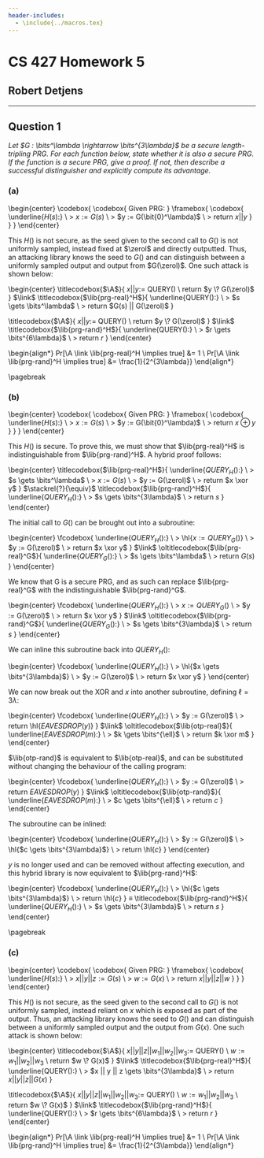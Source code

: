 ```yaml
---
header-includes:
  - \include{../macros.tex}
---
```


# CS 427 Homework 5

## Robert Detjens

---

## Question 1

*Let $G : \bits^\lambda \rightarrow \bits^{3\lambda}$ be a secure
length-tripling PRG. For each function below, state whether it is also a secure
PRG. If the function is a secure PRG, give a proof. If not, then describe a
successful distinguisher and explicitly compute its advantage.*

### (a)

\begin{center}
\codebox{
  \codebox{
    Given PRG:
  }
  \framebox{
    \codebox{
      \underline{$H(s)$:} \\
      \> $x := G(s)$ \\
      \> $y := G(\bit{0}^\lambda)$ \\
      \> return $x||y$
    }
  }
}
\end{center}

This $H()$ is not secure, as the seed given to the second call to $G()$ is not
uniformly sampled, instead fixed at $\zerol$ and directly outputted. Thus, an
attacking library knows the seed to $G()$ and can distinguish between a uniformly
sampled output and output from $G(\zerol)$. One such attack is shown below:


\begin{center}
\titlecodebox{$\A$}{
  $x || y :=$ QUERY() \\
  return $y \? G(\zerol)$
}
$\link$
\titlecodebox{$\lib{prg-real}^H$}{
  \underline{QUERY():} \\
  \> $s \gets \bits^\lambda$ \\
  \> return $G(s) || G(\zerol)$
}

\titlecodebox{$\A$}{
  $x || y :=$ QUERY() \\
  return $y \? G(\zerol)$
}
$\link$
\titlecodebox{$\lib{prg-rand}^H$}{
  \underline{QUERY():} \\
  \> $r \gets \bits^{6\lambda}$ \\
  \> return $r$
}
\end{center}

\begin{align*}
Pr[\A \link \lib{prg-real}^H \implies true] &= 1 \\
Pr[\A \link \lib{prg-rand}^H \implies true] &= \frac{1}{2^{3\lambda}}
\end{align*}

\pagebreak

### (b)

\begin{center}
\codebox{
    \codebox{
        Given PRG:
    }
    \framebox{
        \codebox{
            \underline{$H(s)$:} \\
            \> $x := G(s)$ \\
            \> $y := G(\bit{0}^\lambda)$ \\
            \> return $x \oplus y$
        }
    }
}
\end{center}

This $H()$ is secure. To prove this, we must show that $\lib{prg-real}^H$ is indistinguishable from $\lib{prg-rand}^H$. A hybrid proof follows:

\begin{center}
\titlecodebox{$\lib{prg-real}^H$}{
  \underline{$QUERY_H():$} \\
  \> $s \gets \bits^\lambda$ \\
  \> $x := G(s)$ \\
  \> $y := G(\zerol)$ \\
  \> return $x \xor y$
}
$\stackrel{?}{\equiv}$
\titlecodebox{$\lib{prg-rand}^H$}{
  \underline{$QUERY_H():$} \\
  \> $s \gets \bits^{3\lambda}$ \\
  \> return $s$
}
\end{center}

The initial call to $G()$ can be brought out into a subroutine:

\begin{center}
\fcodebox{
  \underline{$QUERY_H():$} \\
  \> \hl{$x := QUERY_G()$} \\
  \> $y := G(\zerol)$ \\
  \> return $x \xor y$
}
$\link$
\oltitlecodebox{$\lib{prg-real}^G$}{
  \underline{$QUERY_G():$} \\
  \> $s \gets \bits^\lambda$ \\
  \> return $G(s)$
}
\end{center}

We know that G is a secure PRG, and as such can replace $\lib{prg-real}^G$ with
the indistinguishable $\lib{prg-rand}^G$.

\begin{center}
\fcodebox{
  \underline{$QUERY_H():$} \\
  \> $x := QUERY_G()$ \\
  \> $y := G(\zerol)$ \\
  \> return $x \xor y$
}
$\link$
\oltitlecodebox{$\lib{prg-rand}^G$}{
  \underline{$QUERY_G():$} \\
  \> $s \gets \bits^{3\lambda}$ \\
  \> return $s$
}
\end{center}

We can inline this subroutine back into $QUERY_H()$:

\begin{center}
\fcodebox{
  \underline{$QUERY_H():$} \\
  \> \hl{$x \gets \bits^{3\lambda}$} \\
  \> $y := G(\zerol)$ \\
  \> return $x \xor y$
}
\end{center}

We can now break out the XOR and $x$ into another subroutine, defining $\ell = 3\lambda$:

\begin{center}
\fcodebox{
  \underline{$QUERY_H():$} \\
  \> $y := G(\zerol)$ \\
  \> return \hl{$EAVESDROP(y)$}
}
$\link$
\oltitlecodebox{$\lib{otp-real}$}{
  \underline{$EAVESDROP(m):$} \\
  \> $k \gets \bits^{\ell}$ \\
  \> return $k \xor m$
}
\end{center}

$\lib{otp-rand}$ is equivalent to $\lib{otp-real}$, and can be substituted without changing the behaviour of the calling program:

\begin{center}
\fcodebox{
  \underline{$QUERY_H():$} \\
  \> $y := G(\zerol)$ \\
  \> return $EAVESDROP(y)$
}
$\link$
\oltitlecodebox{$\lib{otp-rand}$}{
  \underline{$EAVESDROP(m):$} \\
  \> $c \gets \bits^{\ell}$ \\
  \> return $c$
}
\end{center}

The subroutine can be inlined:

\begin{center}
\fcodebox{
  \underline{$QUERY_H():$} \\
  \> $y := G(\zerol)$ \\
  \> \hl{$c \gets \bits^{3\lambda}$} \\
  \> return \hl{$c$}
}
\end{center}

$y$ is no longer used and can be removed without affecting execution, and this
hybrid library is now equivalent to $\lib{prg-rand}^H$:


\begin{center}
\fcodebox{
  \underline{$QUERY_H():$} \\
  \> \hl{$c \gets \bits^{3\lambda}$} \\
  \> return \hl{$c$}
}
$\equiv$
\titlecodebox{$\lib{prg-rand}^H$}{
  \underline{$QUERY_H():$} \\
  \> $s \gets \bits^{3\lambda}$ \\
  \> return $s$
}
\end{center}

\pagebreak

### (c)

\begin{center}
\codebox{
    \codebox{
        Given PRG:
    }
    \framebox{
        \codebox{
            \underline{$H(s)$:} \\
            \> $x||y||z := G(s)$ \\
            \> $w := G(x)$ \\
            \> return $x||y||z||w$
        }
    }
}
\end{center}

This $H()$ is not secure, as the seed given to the second call to $G()$ is not
uniformly sampled, instead reliant on $x$ which is exposed as part of the
output. Thus, an attacking library knows the seed to $G()$ and can distinguish
between a uniformly sampled output and the output from $G(x)$. One such attack
is shown below:


\begin{center}
\titlecodebox{$\A$}{
  $x || y || z || w_1 || w_2 || w_3 :=$ QUERY() \\
  $w := w_1 || w_2 || w_3$ \\
  return $w \? G(x)$
}
$\link$
\titlecodebox{$\lib{prg-real}^H$}{
  \underline{QUERY():} \\
  \> $x || y || z \gets \bits^{3\lambda}$ \\
  \> return $x || y || z || G(x)$
}

\titlecodebox{$\A$}{
  $x || y || z || w_1 || w_2 || w_3 :=$ QUERY() \\
  $w := w_1 || w_2 || w_3$ \\
  return $w \? G(x)$
}
$\link$
\titlecodebox{$\lib{prg-rand}^H$}{
  \underline{QUERY():} \\
  \> $r \gets \bits^{6\lambda}$ \\
  \> return $r$
}
\end{center}

\begin{align*}
Pr[\A \link \lib{prg-real}^H \implies true] &= 1 \\
Pr[\A \link \lib{prg-rand}^H \implies true] &= \frac{1}{2^{3\lambda}}
\end{align*}

